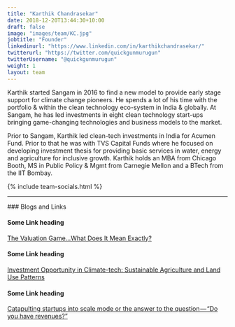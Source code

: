 ```yaml
---
title: "Karthik Chandrasekar"
date: 2018-12-20T13:44:30+10:00
draft: false
image: "images/team/KC.jpg"
jobtitle: "Founder"
linkedinurl: "https://www.linkedin.com/in/karthikchandrasekar/"
twitterurl: "https://twitter.com/quickgunmurugun"
twitterUsername: "@quickgunmurugun"
weight: 1
layout: team
---
```


Karthik started Sangam in 2016 to find a new model to provide early stage support for climate change pioneers. He spends a lot of his time with the portfolio & within the clean technology eco-system in India & globally. At Sangam, he has led investments in eight clean technology start-ups bringing game-changing technologies and business models to the market.

Prior to Sangam, Karthik led clean-tech investments in India for Acumen Fund. Prior to that he was with TVS Capital Funds where he focused on developing investment thesis for providing basic services in water, energy and agriculture for inclusive growth. Karthik holds an MBA from Chicago Booth, MS in Public Policy & Mgmt from Carnegie Mellon and a BTech from the IIT Bombay. 

{% include team-socials.html %}

<hr/>
### Blogs and Links

#### Some Link heading
[The Valuation Game…What Does It Mean Exactly?](https://www.linkedin.com/pulse/valuation-gamewhat-does-mean-exactly-karthik-chandrasekar/)

#### Some Link heading
[Investment Opportunity in Climate-tech: Sustainable Agriculture and Land Use Patterns](https://iiic.in/newsletter/india-climate-bulletin/issue-2/sector-voices1.html)

#### Some Link heading
[Catapulting startups into scale mode or the answer to the question — “Do you have revenues?”](https://www.linkedin.com/pulse/catapulting-startups-scale-mode-answer-question-do-you-chandrasekar/)
